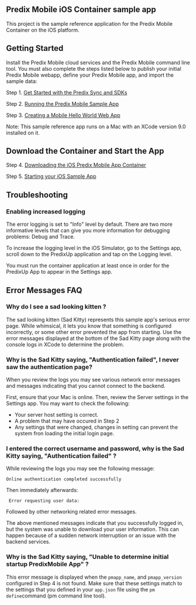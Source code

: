 ## Predix Mobile iOS Container sample app

This project is the sample reference application for the Predix Mobile Container on the iOS platform.
 
## Getting Started
Install the Predix Mobile cloud services and the Predix Mobile command line tool. You must also complete the steps listed below to publish your initial Predix Mobile webapp, define your Predix Mobile app, and import the sample data:

Step 1. [Get Started with the Predix Sync and SDKs](https://docs.predix.io/en-US/content/service/mobile/predix_sync/get-started-with-the-predix-sync-and-sdks)

Step 2. [Running the Predix Mobile Sample App](https://docs.predix.io/en-US/content/service/mobile/predix_sync/running-the-mobile-sample-app)

Step 3. [Creating a Mobile Hello World Web App](https://docs.predix.io/en-US/content/service/mobile/predix_sync/creating-a-mobile-hello-world-web-app) 

Note: This sample reference app runs on a Mac with an XCode version 9.0 installed on it.

## Download the Container and Start the App

Step 4. [Downloading the iOS Predix Mobile App Container](https://docs.predix.io/en-US/content/service/mobile/predix_sync/get-the-mobile-reference-app-container)

Step 5. [Starting your iOS Sample App](https://docs.predix.io/en-US/content/service/mobile/predix_sync/running-the-mobile-sample-app)


## Troubleshooting

### Enabling increased logging

The error logging is set to "Info" level by default. There are two more informative levels that can give you more information for debugging problems: Debug and Trace.

To increase the logging level in the iOS Simulator, go to the Settings app, scroll down to the PredixUp application and tap on the Logging level.

You must run the container application at least once in order for the PredixUp App to appear in the Settings app.

## Error Messages FAQ

### Why do I see a sad looking kitten ?

The sad looking kitten (Sad Kitty) represents this sample app's serious error page. While whimsical, it lets you know that something is configured incorrectly, or some other error prevented the app from starting. Use the error messages displayed at the bottom of the Sad Kitty page along with the console logs in XCode to determine the problem.

### Why is the Sad Kitty saying, "Authentication failed",  I never saw the authentication page?

When you review the logs you may see various network error messages and messages indicating that you cannot connect to the backend.

First, ensure that your Mac is online. Then, review the Server settings in the Settings app. You may want to check the following:

* Your server host setting is correct. 
* A problem that may have occured in Step 2
* Any settings that were changed, changes in setting can prevent the system fron loading the initial login page.

### I entered the correct username and password, why is the Sad Kitty saying, "Authentication failed" ? 

While reviewing the logs you may see the following message:

    Online authentication completed successfully

Then immediately afterwards:

     Error requesting user data:

Followed by other networking related error messages.

The above mentioned messages indicate that you successfully logged in, but the system was unable to download your user information. This can happen because of a sudden network interruption or an issue with the backend services.

### Why is the Sad Kitty saying, "Unable to determine initial startup PredixMobile App" ?

This error message is displayed when the `pmapp_name`, and `pmapp_version` configured in Step 4 is not found. Make sure that these settings match to the settings that you defined in your `app.json` file using the `pm define`command (pm command line tool).




